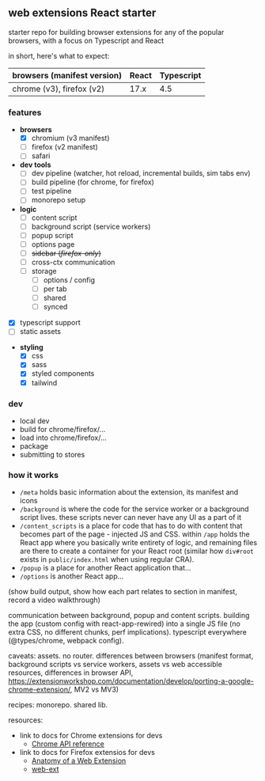 ## web extensions React starter

starter repo for building browser extensions for any of the popular browsers, with a focus on Typescript and React

in short, here's what to expect:

| browsers (manifest version) | React | Typescript |
| --------------------------- | ----- | ---------- |
| chrome (v3), firefox (v2)   | 17.x  | 4.5        |

### features

- **browsers**
  - [x] chromium (v3 manifest)
  - [ ] firefox (v2 manifest)
  - [ ] safari
- **dev tools**
  - [ ] dev pipeline (watcher, hot reload, incremental builds, sim tabs env)
  - [ ] build pipeline (for chrome, for firefox)
  - [ ] test pipeline
  - [ ] monorepo setup
- **logic**
  - [ ] content script
  - [ ] background script (service workers)
  - [ ] popup script
  - [ ] options page
  - [ ] ~~sidebar (*firefox-only*)~~
  - [ ] cross-ctx communication
  - [ ] storage
    - [ ] options / config
    - [ ] per tab
    - [ ] shared
    - [ ] synced
- [x] typescript support
- [ ] static assets
- **styling**
  - [x] css
  - [x] sass
  - [x] styled components
  - [x] tailwind

### dev

- local dev
- build for chrome/firefox/...
- load into chrome/firefox/...
- package
- submitting to stores

### how it works

- `/meta` holds basic information about the extension, its manifest and icons
- `/background` is where the code for the service worker or a background script lives. these scripts never can never have any UI as a part of it
- `/content_scripts` is a place for code that has to do with content that becomes part of the page - injected JS and CSS. within `/app` holds the React app where you basically write entirety of logic, and remaining files are there to create a container for your React root (similar how `div#root` exists in `public/index.html` when using regular CRA).
- `/popup` is a place for another React application that...
- `/options` is another React app...

(show build output, show how each part relates to section in manifest, record a video walkthrough)

communication between background, popup and content scripts. building the app (custom config with react-app-rewired) into a single JS file (no extra CSS, no different chunks, perf implications). typescript everywhere (@types/chrome, webpack config).

caveats: assets. no router. differences between browsers (manifest format, background scripts vs service workers, assets vs web accessible resources, differences in browser API, https://extensionworkshop.com/documentation/develop/porting-a-google-chrome-extension/, MV2 vs MV3)

recipes: monorepo. shared lib.

resources:

- link to docs for Chrome extensions for devs
  - [Chrome API reference](https://developer.chrome.com/docs/extensions/reference/)
- link to docs for Firefox extensios for devs
  - [Anatomy of a Web Extension](https://developer.mozilla.org/en-US/docs/Mozilla/Add-ons/WebExtensions/Anatomy_of_a_WebExtension)
  - [web-ext](https://github.com/mozilla/web-ext)